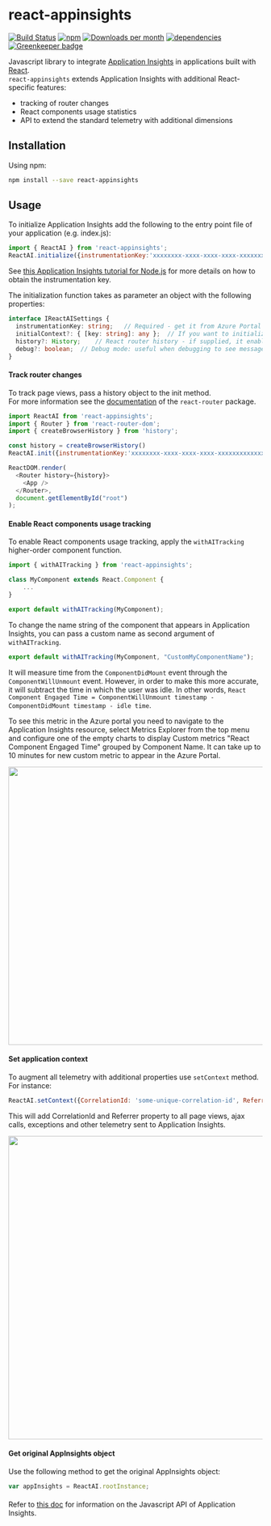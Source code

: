 # react-appinsights

[![Build Status](https://dev.azure.com/azure-public/react-appinsights/_apis/build/status/Azure.react-appinsights)](https://dev.azure.com/azure-public/react-appinsights/_build/latest?definitionId=16)
[![npm](https://img.shields.io/npm/v/react-appinsights.svg)](https://www.npmjs.com/package/react-appinsights)
[![Downloads per month](https://img.shields.io/npm/dm/react-appinsights.svg)](https://www.npmjs.com/package/react-appinsights)
[![dependencies](https://david-dm.org/Azure/react-appinsights.svg)](https://david-dm.org/Azure/react-appinsights)
[![Greenkeeper badge](https://badges.greenkeeper.io/Azure/react-appinsights.svg)](https://greenkeeper.io/)

Javascript library to integrate [Application Insights][appinsights-js] in applications built with [React][react].  
`react-appinsights` extends Application Insights with additional React-specific features:
 * tracking of router changes
 * React components usage statistics
 * API to extend the standard telemetry with additional dimensions

## Installation

Using npm:
```bash
npm install --save react-appinsights
```

## Usage

To initialize Application Insights add the following to the entry point 
file of your application (e.g. index.js):

```javascript
import { ReactAI } from 'react-appinsights';
ReactAI.initialize({instrumentationKey:'xxxxxxxx-xxxx-xxxx-xxxx-xxxxxxxxxxxxx'});
```
See [this Application Insights tutorial for Node.js][appinsights-nodejs] 
for more details on how to obtain the instrumentation key.

The initialization function takes as parameter an object with the following properties:
```typescript
interface IReactAISettings {
  instrumentationKey: string;   // Required - get it from Azure Portal
  initialContext?: { [key: string]: any };  // If you want to initialize with custom context
  history?: History;    // React router history - if supplied, it enables page view tracking
  debug?: boolean;  // Debug mode: useful when debugging to see messages from the library displayed on the console
}
```

#### Track router changes

To track page views, pass a history object to the init method.  
For more information see the [documentation][react-router] of the `react-router` package.

    
```javascript
import ReactAI from 'react-appinsights';
import { Router } from 'react-router-dom';
import { createBrowserHistory } from 'history';

const history = createBrowserHistory()
ReactAI.init({instrumentationKey:'xxxxxxxx-xxxx-xxxx-xxxx-xxxxxxxxxxxxx', history: history});

ReactDOM.render(
  <Router history={history}>
    <App />
  </Router>,
  document.getElementById("root")
);
```

#### Enable React components usage tracking

To enable React components usage tracking, apply the `withAITracking` higher-order 
component function.

```javascript
import { withAITracking } from 'react-appinsights';

class MyComponent extends React.Component {
    ... 
}

export default withAITracking(MyComponent);
```

To change the name string of the component that appears in Application Insights, 
you can pass a custom name as second argument of `withAITracking`.

```javascript
export default withAITracking(MyComponent, "CustomMyComponentName");
```

It will measure time from the `ComponentDidMount` event through the `ComponentWillUnmount` event. 
However, in order to make this more accurate, it will subtract the time in which the user was idle. 
In other words, `React Component Engaged Time = ComponentWillUnmount timestamp - ComponentDidMount timestamp - idle time`.  

To see this metric in the Azure portal you need to navigate to the Application Insights resource, 
select Metrics Explorer from the top menu 
and configure one of the empty charts to display Custom metrics "React Component Engaged Time" 
grouped by Component Name. 
It can take up to 10 minutes for new custom metric to appear in the Azure Portal.

<img width="550" src="https://cloud.githubusercontent.com/assets/3801171/18735093/eeac0496-802f-11e6-9403-50c6fe8aaf9e.png"/>

#### Set application context

To augment all telemetry with additional properties use `setContext` method. For instance:

```javascript
ReactAI.setContext({CorrelationId: 'some-unique-correlation-id', Referrer: document.referrer});
```

This will add CorrelationId and Referrer property to all page views, ajax calls, exceptions and other telemetry sent to Application Insights.

<img width="600" src="https://cloud.githubusercontent.com/assets/3801171/18721651/43c4861e-7fe6-11e6-8541-3614111acc8f.png"/>

#### Get original AppInsights object

Use the following method to get the original AppInsights object:

```javascript
var appInsights = ReactAI.rootInstance;
```

#### 

Refer to [this doc][appinsights-js-api] for information on the Javascript API of Application Insights. 


 [react]: https://reactjs.org/
 [appinsights-js]: https://docs.microsoft.com/en-us/azure/application-insights/app-insights-javascript
 [appinsights-nodejs]: https://azure.microsoft.com/en-us/documentation/articles/app-insights-nodejs/
 [appinsights-js-api]: https://github.com/Microsoft/ApplicationInsights-JS/blob/master/API-reference.md
 [react-router]: https://github.com/ReactTraining/react-router/blob/master/FAQ.md#how-do-i-access-the-history-object-outside-of-components
